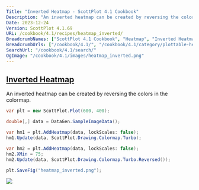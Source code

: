 ```yaml
---
Title: "Inverted Heatmap - ScottPlot 4.1 Cookbook"
Description: "An inverted heatmap can be created by reversing the colors in the colormap."
Date: 2023-12-24
Version: ScottPlot 4.1.69
URL: /cookbook/4.1/recipes/heatmap_inverted/
BreadcrumbNames: ["ScottPlot 4.1 Cookbook", "Heatmap", "Inverted Heatmap"]
BreadcrumbUrls: ["/cookbook/4.1/", "/cookbook/4.1/category/plottable-heatmap", "/cookbook/4.1/recipes/heatmap_inverted/"]
SearchUrl: "/cookbook/4.1/search/"
OgImage: "/cookbook/4.1/images/heatmap_inverted.png"
---
```


<h2><a id='inverted-heatmap' href='/cookbook/4.1/recipes/heatmap_inverted/'>Inverted Heatmap</a></h2>

An inverted heatmap can be created by reversing the colors in the colormap.

```cs
var plt = new ScottPlot.Plot(600, 400);

double[,] data = DataGen.SampleImageData();

var hm1 = plt.AddHeatmap(data, lockScales: false);
hm1.Update(data, ScottPlot.Drawing.Colormap.Turbo);

var hm2 = plt.AddHeatmap(data, lockScales: false);
hm2.XMin = 75;
hm2.Update(data, ScottPlot.Drawing.Colormap.Turbo.Reversed());

plt.SaveFig("heatmap_inverted.png");
```

<img src='../../images/heatmap_inverted.png' class='d-block mx-auto my-5' />


